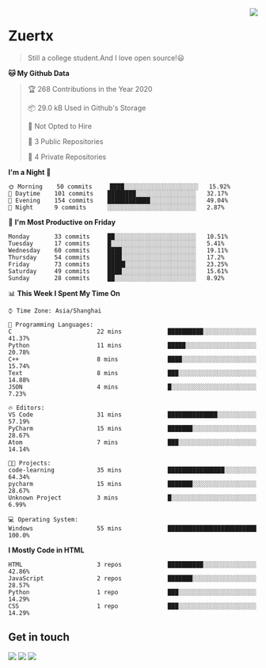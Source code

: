 <a href="#">
<img align="right" src="https://github-readme-stats.vercel.app/api?username=zuertx&show_icons=true&hide_border=true">
</a>

# Zuertx
> Still a college student.And I love open source!😃  

<!--START_SECTION:waka-->
**🐱 My Github Data** 

> 🏆 268 Contributions in the Year 2020
 > 
> 📦 29.0 kB Used in Github's Storage 
 > 
> 🚫 Not Opted to Hire
 > 
> 📜 3 Public Repositories
 > 
> 🔑 4 Private Repositories 

**I'm a Night 🦉** 

```text
🌞 Morning    50 commits     ████░░░░░░░░░░░░░░░░░░░░░   15.92% 
🌆 Daytime    101 commits    ████████░░░░░░░░░░░░░░░░░   32.17% 
🌃 Evening    154 commits    ████████████░░░░░░░░░░░░░   49.04% 
🌙 Night      9 commits      ░░░░░░░░░░░░░░░░░░░░░░░░░   2.87%

```
📅 **I'm Most Productive on Friday** 

```text
Monday       33 commits     ██░░░░░░░░░░░░░░░░░░░░░░░   10.51% 
Tuesday      17 commits     █░░░░░░░░░░░░░░░░░░░░░░░░   5.41% 
Wednesday    60 commits     ████░░░░░░░░░░░░░░░░░░░░░   19.11% 
Thursday     54 commits     ████░░░░░░░░░░░░░░░░░░░░░   17.2% 
Friday       73 commits     █████░░░░░░░░░░░░░░░░░░░░   23.25% 
Saturday     49 commits     ████░░░░░░░░░░░░░░░░░░░░░   15.61% 
Sunday       28 commits     ██░░░░░░░░░░░░░░░░░░░░░░░   8.92%

```


📊 **This Week I Spent My Time On** 

```text
⌚︎ Time Zone: Asia/Shanghai

💬 Programming Languages: 
C                        22 mins             ██████████░░░░░░░░░░░░░░░   41.37% 
Python                   11 mins             █████░░░░░░░░░░░░░░░░░░░░   20.78% 
C++                      8 mins              ████░░░░░░░░░░░░░░░░░░░░░   15.74% 
Text                     8 mins              ███░░░░░░░░░░░░░░░░░░░░░░   14.88% 
JSON                     4 mins              █░░░░░░░░░░░░░░░░░░░░░░░░   7.23%

🔥 Editors: 
VS Code                  31 mins             ██████████████░░░░░░░░░░░   57.19% 
PyCharm                  15 mins             ███████░░░░░░░░░░░░░░░░░░   28.67% 
Atom                     7 mins              ███░░░░░░░░░░░░░░░░░░░░░░   14.14%

🐱‍💻 Projects: 
code-learning            35 mins             ████████████████░░░░░░░░░   64.34% 
pycharm                  15 mins             ███████░░░░░░░░░░░░░░░░░░   28.67% 
Unknown Project          3 mins              █░░░░░░░░░░░░░░░░░░░░░░░░   6.99%

💻 Operating System: 
Windows                  55 mins             █████████████████████████   100.0%

```

**I Mostly Code in HTML** 

```text
HTML                     3 repos             ██████████░░░░░░░░░░░░░░░   42.86% 
JavaScript               2 repos             ███████░░░░░░░░░░░░░░░░░░   28.57% 
Python                   1 repo              ███░░░░░░░░░░░░░░░░░░░░░░   14.29% 
CSS                      1 repo              ███░░░░░░░░░░░░░░░░░░░░░░   14.29%

```



<!--END_SECTION:waka-->

## Get in touch
[![](https://img.shields.io/badge/-https://zuertx.tk-0e83cd?style=flat-square&logo=Blogger&logoColor=fff)](https://zuertx.tk)
[![](https://img.shields.io/badge/-@zuertx-3db6f1?style=flat-square&logo=Telegram&logoColor=2ca5e0)](https://t.me/zuertx)
[![](https://img.shields.io/badge/-zuertx@gmail.com-911318?style=flat-square&logo=Gmail&logoColor=white&labelColor=c14438)](mailto:zuertx_at_gmail.com)
